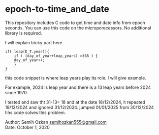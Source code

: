 # epoch-to-time_and_date
This repository includes C code to get time and date info from epoch seconds.
You  can use this code on the microporecessors.
No additional library is required.

I will explain tricky part here.



	if( leap(D_T.year)){
		if ( (day_of_year+leap_years) >365 ) {
		day_of_year++;
		}
	}



this code snippet is where leap years  play its  role.
I will give example.

For example, 2024 is leap year and there is a 13 leap years before 2024 since 1970.

I tested and saw tht 31-13= 18 and at the date 18/12/2024, it repeated 18/12/2024 and
ignored 31/12/2024. jumped 01/01/2025 from 30/12/2024
tihs code solves this problem.

Author: Semih Ozkan semihozkan555@gmail.com  
Date: October 1, 2020
